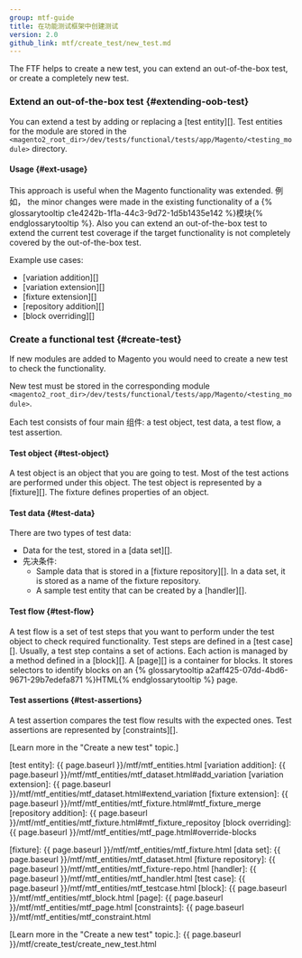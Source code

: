 ```yaml
---
group: mtf-guide
title: 在功能测试框架中创建测试
version: 2.0
github_link: mtf/create_test/new_test.md
---
```


The FTF helps to create a new test, you can extend an out-of-the-box test, or create a completely new test.

### Extend an out-of-the-box test {#extending-oob-test}

You can extend a test by adding or replacing a [test entity][]. Test entities for the module are stored in the `<magento2_root_dir>/dev/tests/functional/tests/app/Magento/<testing_module>` directory.

#### Usage {#ext-usage}

This approach is useful when the Magento functionality was extended. 例如， the minor changes were made in the existing functionality of a {% glossarytooltip c1e4242b-1f1a-44c3-9d72-1d5b1435e142 %}模块{% endglossarytooltip %}. Also you can extend an out-of-the-box test to extend the current test coverage if the target functionality is not completely covered by the out-of-the-box test.

Example use cases:

- [variation addition][]
- [variation extension][]
- [fixture extension][]
- [repository addition][]
- [block overriding][]

### Create a functional test {#create-test}

If new modules are added to Magento you would need to create a new test to check the functionality.

New test must be stored in the corresponding module `<magento2_root_dir>/dev/tests/functional/tests/app/Magento/<testing_module>`.

Each test consists of four main 组件: a test object, test data, a test flow, a test assertion.

#### Test object {#test-object}

A test object is an object that you are going to test. Most of the test actions are performed under this object.
The test object is represented by a [fixture][].  The fixture defines properties of an object.

#### Test data {#test-data}

There are two types of test data:

 - Data for the test, stored in a [data set][].
 - 先决条件:
    - Sample data that is stored in a [fixture repository][]. In a data set, it is stored as a name of the fixture repository. 
    - A sample test entity that can be created by a [handler][].

#### Test flow {#test-flow}

A test flow is a set of test steps that you want to perform under the test object to check required functionality. Test steps are defined in a [test case][]. Usually, a test step contains a set of actions. Each action is managed by a method defined in a [block][]. A [page][] is a container for blocks. It stores selectors to identify blocks on an {% glossarytooltip a2aff425-07dd-4bd6-9671-29b7edefa871 %}HTML{% endglossarytooltip %} page. 

#### Test assertions {#test-assertions}

A test assertion compares the test flow results with the expected ones. Test assertions are represented by [constraints][].

[Learn more in the "Create a new test" topic.]

<!-- LINK DEFINITIONS -->

[test entity]: {{ page.baseurl }}/mtf/mtf_entities.html
[variation addition]: {{ page.baseurl }}/mtf/mtf_entities/mtf_dataset.html#add_variation
[variation extension]: {{ page.baseurl }}/mtf/mtf_entities/mtf_dataset.html#extend_variation
[fixture extension]: {{ page.baseurl }}/mtf/mtf_entities/mtf_fixture.html#mtf_fixture_merge
[repository addition]: {{ page.baseurl }}/mtf/mtf_entities/mtf_fixture.html#mtf_fixture_repositoy
[block overriding]: {{ page.baseurl }}/mtf/mtf_entities/mtf_page.html#override-blocks

[fixture]: {{ page.baseurl }}/mtf/mtf_entities/mtf_fixture.html
[data set]: {{ page.baseurl }}/mtf/mtf_entities/mtf_dataset.html
[fixture repository]: {{ page.baseurl }}/mtf/mtf_entities/mtf_fixture-repo.html
[handler]: {{ page.baseurl }}/mtf/mtf_entities/mtf_handler.html
[test case]: {{ page.baseurl }}/mtf/mtf_entities/mtf_testcase.html
[block]: {{ page.baseurl }}/mtf/mtf_entities/mtf_block.html
[page]: {{ page.baseurl }}/mtf/mtf_entities/mtf_page.html
[constraints]: {{ page.baseurl }}/mtf/mtf_entities/mtf_constraint.html

[Learn more in the "Create a new test" topic.]: {{ page.baseurl }}/mtf/create_test/create_new_test.html
